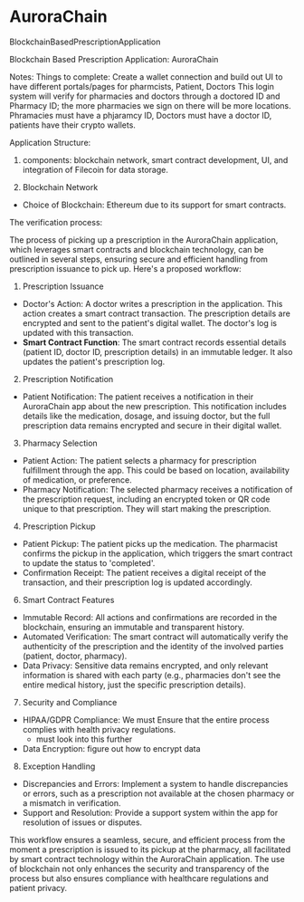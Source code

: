 # AuroraChain
BlockchainBasedPrescriptionApplication


Blockchain Based Prescription Application: AuroraChain

Notes: 
Things to complete: 
Create a wallet connection and build out UI to have different portals/pages for pharmcists, Patient, Doctors
This login system will verify for pharmacies and doctors through a doctored ID and Pharmacy ID; the more pharmacies we sign on there will be more locations. 
Phramacies must have a phjaramcy ID, 
Doctors must have a doctor ID, 
patients have their crypto wallets. 


Application Structure: 
1.	components: blockchain network, smart contract development, UI, and integration of Filecoin for data storage.

1. Blockchain Network 
- Choice of Blockchain: Ethereum due to its support for smart contracts.

The verification process: 

The process of picking up a prescription in the AuroraChain application, which leverages smart contracts and blockchain technology, can be outlined in several steps, ensuring secure and efficient handling from prescription issuance to pick up. Here's a proposed workflow:

1. Prescription Issuance
- Doctor's Action: A doctor writes a prescription in the application. This action creates a smart contract transaction. The prescription details are encrypted and sent to the patient's digital wallet. The doctor's log is updated with this transaction.
- **Smart Contract Function**: The smart contract records essential details (patient ID, doctor ID, prescription details) in an immutable ledger. It also updates the patient's prescription log.

2. Prescription Notification
- Patient Notification: The patient receives a notification in their AuroraChain app about the new prescription. This notification includes details like the medication, dosage, and issuing doctor, but the full prescription data remains encrypted and secure in their digital wallet.

3. Pharmacy Selection
- Patient Action: The patient selects a pharmacy for prescription fulfillment through the app. This could be based on location, availability of medication, or preference.
- Pharmacy Notification: The selected pharmacy receives a notification of the prescription request, including an encrypted token or QR code unique to that prescription. They will start making the prescription. 


4. Prescription Pickup
- Patient Pickup: The patient picks up the medication. The pharmacist confirms the pickup in the application, which triggers the smart contract to update the status to 'completed'.
- Confirmation Receipt: The patient receives a digital receipt of the transaction, and their prescription log is updated accordingly.

6. Smart Contract Features
- Immutable Record: All actions and confirmations are recorded in the blockchain, ensuring an immutable and transparent history.
- Automated Verification: The smart contract will automatically verify the authenticity of the prescription and the identity of the involved parties (patient, doctor, pharmacy).
- Data Privacy: Sensitive data remains encrypted, and only relevant information is shared with each party (e.g., pharmacies don't see the entire medical history, just the specific prescription details).

7. Security and Compliance
- HIPAA/GDPR Compliance: We must Ensure that the entire process complies with health privacy regulations.
	- must look into this further
- Data Encryption: figure out how to encrypt data 

8. Exception Handling
- Discrepancies and Errors: Implement a system to handle discrepancies or errors, such as a prescription not available at the chosen pharmacy or a mismatch in verification.
- Support and Resolution: Provide a support system within the app for resolution of issues or disputes.

This workflow ensures a seamless, secure, and efficient process from the moment a prescription is issued to its pickup at the pharmacy, all facilitated by smart contract technology within the AuroraChain application. The use of blockchain not only enhances the security and transparency of the process but also ensures compliance with healthcare regulations and patient privacy.

